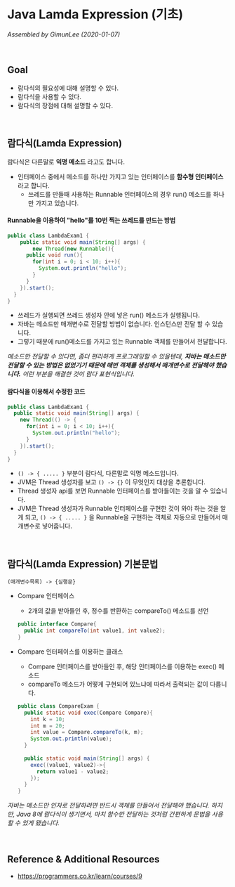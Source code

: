 # Java Lamda Expression (기초)

*Assembled by GimunLee (2020-01-07)*

<br/>

## Goal

- 람다식의 필요성에 대해 설명할 수 있다.
- 람다식을 사용할 수 있다.
- 람다식의 장점에 대해 설명할 수 있다.

<br/>

## 람다식(Lamda Expression)

람다식은 다른말로 **익명 메소드** 라고도 합니다.

- 인터페이스 중에서 메소드를 하나만 가지고 있는 인터페이스를 **함수형 인터페이스** 라고 합니다. 
  - 쓰레드를 만들때 사용하는 Runnable 인터페이스의 경우 run() 메소드를 하나만 가지고 있습니다.

#### Runnable을 이용하여 "hello"를 10번 찍는 쓰레드를 만드는 방법

```java
public class LambdaExam1 {
	public static void main(String[] args) {
		new Thread(new Runnable(){
      public void run(){
        for(int i = 0; i < 10; i++){
          System.out.println("hello");
        }
      }
    }).start();
  }   
}
```

- 쓰레드가 실행되면 쓰레드 생성자 안에 넣은 run() 메소드가 실행됩니다.
- 자바는 메소드만 매개변수로 전달할 방법이 없습니다. 인스턴스만 전달 할 수 있습니다.
- 그렇기 때문에 run()메소드를 가지고 있는 Runnable 객체를 만들어서 전달합니다.

*메소드만 전달할 수 있다면, 좀더 편리하게 프로그래밍할 수 있을텐데, **자바는 메소드만 전달할 수 있는 방법은 없었기기 때문에 매번 객체를 생성해서 매개변수로 전달해야 했습니다.** 이런 부분을 해결한 것이 람다 표현식입니다.*

#### 람다식을 이용해서 수정한 코드

```java
public class LambdaExam1 {  
  public static void main(String[] args) {
    new Thread(() -> {
      for(int i = 0; i < 10; i++){
        System.out.println("hello");
      }
    }).start();
  }   
}
```

- `() -> { ..... }` 부분이 람다식, 다른말로 익명 메소드입니다.
- JVM은 Thread 생성자를 보고 `() -> {}` 이 무엇인지 대상을 추론합니다.
- Thread 생성자 api를 보면 Runnable 인터페이스를 받아들이는 것을 알 수 있습니다.
- JVM은 Thread 생성자가 Runnable 인터페이스를 구현한 것이 와야 하는 것을 알게 되고, `() -> { ..... }` 을 Runnable을 구현하는 객체로 자동으로 만들어서 매개변수로 넣어줍니다.

<br/>

## 람다식(Lamda Expression) 기본문법

`(매개변수목록) -> {실행문}`

- Compare 인터페이스

  - 2개의 값을 받아들인 후, 정수를 반환하는 compareTo() 메소드를 선언

  ```java
  public interface Compare{
    public int compareTo(int value1, int value2);
  }
  ```

- Compare 인터페이스를 이용하는 클래스

  - Compare 인터페이스를 받아들인 후, 해당 인터페이스를 이용하는 exec() 메소드
  - compareTo 메소드가 어떻게 구현되어 있느냐에 따라서 출력되는 값이 다릅니다.

  ```java
  public class CompareExam {      
  	public static void exec(Compare Compare){
      int k = 10;
      int m = 20;
      int value = Compare.compareTo(k, m);
      System.out.println(value);
    }
    
    public static void main(String[] args) {    
      exec((value1, value2)->{
        return value1 - value2;
      }); 
    }
  }
  ```

*자바는 메소드만 인자로 전달하려면 반드시 객체를 만들어서 전달해야 했습니다. 하지만, Java 8에 람다식이 생기면서, 마치 함수만 전달하는 것처럼 간편하게 문법을 사용할 수 있게 됐습니다.*

<br/>

## Reference & Additional Resources

- https://programmers.co.kr/learn/courses/9